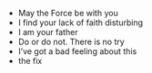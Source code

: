 * May the Force be with you
* I find your lack of faith disturbing
* I am your father
* Do or do not. There is no try
* I’ve got a bad feeling about this
* the fix